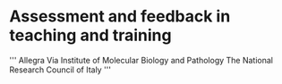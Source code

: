 # Assessment and feedback in teaching and training

'''
Allegra Via
Institute of Molecular Biology and Pathology
The National Research Council of Italy
'''
